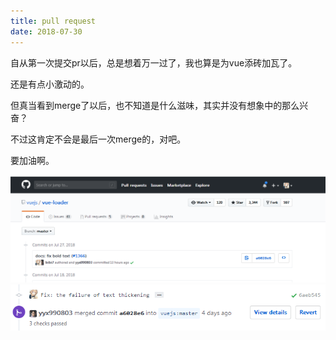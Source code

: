 ```yaml
---
title: pull request 
date: 2018-07-30
---
```


自从第一次提交pr以后，总是想着万一过了，我也算是为vue添砖加瓦了。

还是有点小激动的。

但真当看到merge了以后，也不知道是什么滋味，其实并没有想象中的那么兴奋？

不过这肯定不会是最后一次merge的，对吧。

要加油啊。

![pr1](../imgs/pr1.jpg)
![pr2](../imgs/pr2.jpg)

